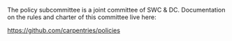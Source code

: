 The policy subcommittee is a joint committee of SWC & DC. Documentation on the rules and charter of this committee live here:

https://github.com/carpentries/policies
